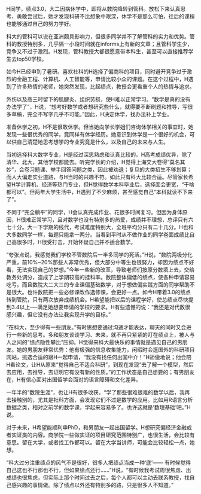 H同学，绩点3.0，大二因病休学中，即将从数院降转到管科。放松下来认真思考、勇敢尝试后，她才发现科研不比想象中艰深，休学不是那么可怕，往后的课程也能够通过自己的努力学好。

科大的管科可以说在亚洲颇具影响力，但很多同学并不了解管科的实力和优势。管科的教授特别多，几乎隔一小段时间就在informs上有新的文章；且管科学生少，竞争又不过于激烈。H发现，管科教授大都很愿意带本科生，甚至可以直接推荐学生去top50学校。

如今H已经申到了暑研。喜欢社科的H选择了偏商科的项目，同时避开竞争过于激烈的金融工程、计算机、人工智能等，申请比较小众的课题。在这个过程中，H遇到了许多热情的老师，她突然发现，比起绩点，教授会更看重个人的热情与追求。

外伤以及高三时留下的肌腱炎、组织劳损，使H难以正常学习。“数学是真的没有办法学了”，H说，“想考好数学或者想研究些什么，就得要不断刷题和推导，写很多草稿，完全不写字几乎不可能。”因此，H决定休学，找办法补上学业。

准备休学之初，H不是很敢休学。但当她向学长学姐们咨询休学相关的事宜时，她发现一些很优秀的同学，竟同样有休学经历。她意识到休学是一个很好的机会，可以供自己清楚地思考想学的专业究竟是什么，以及自己的未来与人生。

当初选择科大数学专业，H是经过深思熟虑和认真比较的。H高考成绩优异，除了清华、北大，其他学校都能去。听完学长的介绍，H觉得上海交大卷得“莫名其妙”，会卷习题课、举手回答问题之类，因此被劝退；复旦的大类招生不够划算；而人大偏走实业道路，与H当时的兴趣不符。如此只有科大比较合适。尽管家长希望H学计算机、经济等热门专业，但H觉得数学本科毕业后，选择面会更宽，“干啥都可以”。但两年大学生活中，H遇到了不少麻烦，甚至感觉自己“本科就读不下来了”。

不同于“完全躺平”的同学，H会认真完成作业、花很多时间复习。但因为身体原因，H很难正常学习，且对数学也没有特别多的热爱，成绩并不理想，总评只有六七十分。大一下学期的线代，考试难度特别大，全班平均分只有二十几分。H也和大多数同学一样，每题只能拿一两分。当看到平时从不做作业的同学卷面成绩比自己高很多时，H很受打击，开始怀疑自己并不适合数学。

“夸张点说，我感觉我们学校不管数院后一半多同学的死活。”H说，“数院两极分化严重，前10%~20%那些人非常优秀，但大部分中等生也很努力，却因为绩点不好看，无法实现自己的梦想。”今年一些新的改革，导致老师们按原分数填上去，交给教务处调分，造成了上学期较高的挂科率。数院整体偏低的绩点，使各种申请容易吃亏。而且数院大二大三的专业课偏基础数学，对于想做偏实践方面的同学帮助不是很大。也许数院把一些必修课改作选修课，会更好一点。如今H带着3.0的绩点转到管院，只有两次放弃成绩机会。H希望能把以后的课程学好，使总绩点尽快提到3.4以上──满足她想要申请的学校的要求。H有些遗憾的说：“我还是对代数很感兴趣，但它没有办法让我实现升学的目标。”

“在科大，至少得有一些朋友。”有时思想要通过沟通才能表达，聊天的同时又会进行一些新的思考。多和朋友谈谈学习、未来，就不再只紧紧的盯在绩点上，被人与人之间的“绩点隐性攀比”压抑。H觉得来科大最快乐的事情就是遇见自己的男朋友。她的男朋友非常优秀：他有极强的信息收集能力，闲暇时会逛国外的科研项目网站，挑选合适的跟H一起申请，“我没有找任何出国中介！”H骄傲地说；他会陪H看论文，让H从原来“觉得自己不适合科研”，到现在发现“去了解一个模型，然后去应用，去推导，去证明它有没有新的性质。”的工作状态是自己想要的；有男朋友在，H有信心面对出国留学会面对的语言障碍和文化差异。

一年半的“数院生涯”，也让H有很多收获。“学了那些很难很难的数学以后，我再去接触别的，尤其是社科方面，会发现它们不过是数学的应用。比如用R语言分析数据之类，相对之前学的数学课，学起来容易多了。也许这就是‘数理基础’吧。”H说。

对于未来，H希望能顺利申PhD，和男朋友一起出国留学。H想研究偏经济金融或者实证类的内容。商学院一些做实证的项目研究范围特别广，也很生活，会比较有意思。留在大学，或者找工作都可以。留在大学当讲师，可能会比较轻松一点，她想。

“科大过分注重绩点的风气不是很好，很多人把绩点当成一种‘底’—— 有时候觉得自己这也不行那也不行，但如果绩点还行……”H说，“有时候我考试周很焦虑、出成绩也很焦虑，但实际上那个时间过去之后，每个人都可以主动去联系教授，找自己感兴趣的事情做。除了绩点以外还有特别多的路，只是很多人不知道。”
